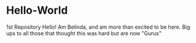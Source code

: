 # Hello-World
1st Repository
Hello!
Am Belinda, and am more than excited to be here.
Big ups to all those that thought this was hard but are now "Gurus"
